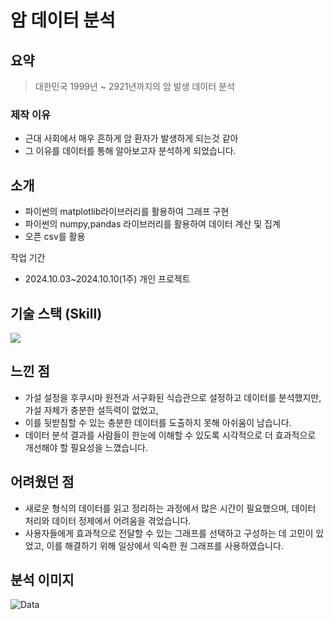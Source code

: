 # 암 데이터 분석
## 요약
>대한민국 1999년 ~ 2921년까지의 암 발생 데이터 분석


### 제작 이유
- 근대 사회에서 매우 흔하게 암 환자가 발생하게 되는것 같아
- 그 이유를 데이터를 통해 알아보고자 분석하게 되었습니다.

## 소개
- 파이썬의 matplotlib라이브러리를 활용하여 그래프 구현
- 파이썬의 numpy,pandas 라이브러리를 활용하여 데이터 계산 및 집계
- 오픈 csv를 활용

작업 기간
- 2024.10.03~2024.10.10(1주)
개인 프로젝트

## 기술 스택 (Skill)
<img src="https://img.shields.io/badge/Python-3776AB?style=for-the-badge&logo=Python&logoColor=white">

## 느낀 점
- 가설 설정을 후쿠시마 원전과 서구화된 식습관으로 설정하고 데이터를 분석했지만, 가설 자체가 충분한 설득력이 없었고,
- 이를 뒷받침할 수 있는 충분한 데이터를 도출하지 못해 아쉬움이 남습니다.
- 데이터 분석 결과를 사람들이 한눈에 이해할 수 있도록 시각적으로 더 효과적으로 개선해야 할 필요성을 느꼈습니다.
## 어려웠던 점
- 새로운 형식의 데이터를 읽고 정리하는 과정에서 많은 시간이 필요했으며, 데이터 처리와 데이터 정제에서 어려움을 겪었습니다.
- 사용자들에게 효과적으로 전달할 수 있는 그래프를 선택하고 구성하는 데 고민이 있었고, 이를 해결하기 위해 일상에서 익숙한 원 그래프를 사용하였습니다.
## 분석 이미지
![Data](https://github.com/user-attachments/assets/f270a958-d784-48a5-86c2-0b63cf6fd48c)
